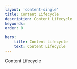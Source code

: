 ```yaml
---
layout: 'content-single'
title: Content Lifecycle
description: Content Lifecycle
keywords: 
order: 0 

hero:
    title: Content Lifecycle
    text: Content Lifecycle
---
```


Content Lifecycle